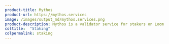 ```yaml
---
product-title: Mythos
product-url: https://mythos.services
image: /images/output_md/mythos.services.png
product-description: Mythos is a validator service for stakers on Loom and Cosmos networks.
coltitle:  "Staking"
colpermalink: staking
---
```

